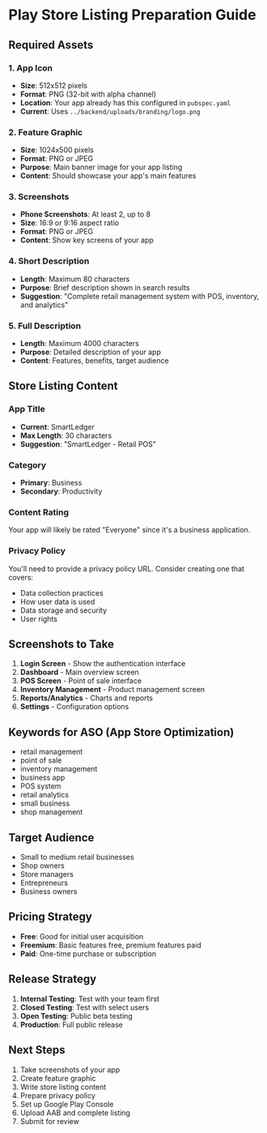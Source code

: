 # Play Store Listing Preparation Guide

## Required Assets

### 1. App Icon
- **Size**: 512x512 pixels
- **Format**: PNG (32-bit with alpha channel)
- **Location**: Your app already has this configured in `pubspec.yaml`
- **Current**: Uses `../backend/uploads/branding/logo.png`

### 2. Feature Graphic
- **Size**: 1024x500 pixels
- **Format**: PNG or JPEG
- **Purpose**: Main banner image for your app listing
- **Content**: Should showcase your app's main features

### 3. Screenshots
- **Phone Screenshots**: At least 2, up to 8
- **Size**: 16:9 or 9:16 aspect ratio
- **Format**: PNG or JPEG
- **Content**: Show key screens of your app

### 4. Short Description
- **Length**: Maximum 80 characters
- **Purpose**: Brief description shown in search results
- **Suggestion**: "Complete retail management system with POS, inventory, and analytics"

### 5. Full Description
- **Length**: Maximum 4000 characters
- **Purpose**: Detailed description of your app
- **Content**: Features, benefits, target audience

## Store Listing Content

### App Title
- **Current**: SmartLedger
- **Max Length**: 30 characters
- **Suggestion**: "SmartLedger - Retail POS"

### Category
- **Primary**: Business
- **Secondary**: Productivity

### Content Rating
Your app will likely be rated "Everyone" since it's a business application.

### Privacy Policy
You'll need to provide a privacy policy URL. Consider creating one that covers:
- Data collection practices
- How user data is used
- Data storage and security
- User rights

## Screenshots to Take

1. **Login Screen** - Show the authentication interface
2. **Dashboard** - Main overview screen
3. **POS Screen** - Point of sale interface
4. **Inventory Management** - Product management screen
5. **Reports/Analytics** - Charts and reports
6. **Settings** - Configuration options

## Keywords for ASO (App Store Optimization)

- retail management
- point of sale
- inventory management
- business app
- POS system
- retail analytics
- small business
- shop management

## Target Audience

- Small to medium retail businesses
- Shop owners
- Store managers
- Entrepreneurs
- Business owners

## Pricing Strategy

- **Free**: Good for initial user acquisition
- **Freemium**: Basic features free, premium features paid
- **Paid**: One-time purchase or subscription

## Release Strategy

1. **Internal Testing**: Test with your team first
2. **Closed Testing**: Test with select users
3. **Open Testing**: Public beta testing
4. **Production**: Full public release

## Next Steps

1. Take screenshots of your app
2. Create feature graphic
3. Write store listing content
4. Prepare privacy policy
5. Set up Google Play Console
6. Upload AAB and complete listing
7. Submit for review
